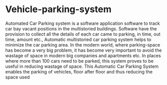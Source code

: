 # Vehicle-parking-system
Automated Car Parking system is a software application software to track car bay vacant positions in the  multistoried buildings. Software have the provision to collect all the details of each car came to parking, in time,  out time, amount etc., Automatic multistoried car parking system helps to minimize the car parking area. In the  modern world, where parking-space has become a very big problem, it has become very important to avoid the  wastage of space in modern big companies and apartments etc. In places where more than 100 cars need to be  parked, this system proves to be useful in reducing wastage of space. This Automatic Car Parking System enables  the parking of vehicles, floor after floor and thus reducing the space used
